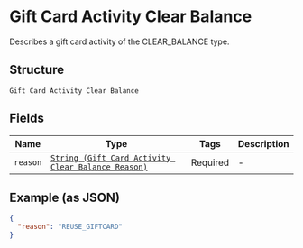 
# Gift Card Activity Clear Balance

Describes a gift card activity of the CLEAR_BALANCE type.

## Structure

`Gift Card Activity Clear Balance`

## Fields

| Name | Type | Tags | Description |
|  --- | --- | --- | --- |
| `reason` | [`String (Gift Card Activity Clear Balance Reason)`](../../doc/models/gift-card-activity-clear-balance-reason.md) | Required | - |

## Example (as JSON)

```json
{
  "reason": "REUSE_GIFTCARD"
}
```

